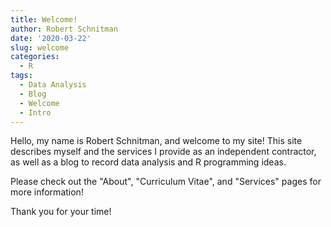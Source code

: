 ```yaml
---
title: Welcome!
author: Robert Schnitman
date: '2020-03-22'
slug: welcome
categories:
  - R
tags:
  - Data Analysis
  - Blog
  - Welcome
  - Intro
---
```


Hello, my name is Robert Schnitman, and welcome to my site! This site describes myself and the services I provide as an independent contractor, as well as a blog to record data analysis and R programming ideas.

Please check out the "About", "Curriculum Vitae", and "Services" pages for more information!

Thank you for your time!